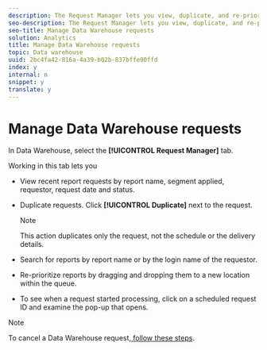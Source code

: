 ```yaml
---
description: The Request Manager lets you view, duplicate, and re-prioritize requests.
seo-description: The Request Manager lets you view, duplicate, and re-prioritize requests.
seo-title: Manage Data Warehouse requests
solution: Analytics
title: Manage Data Warehouse requests
topic: Data warehouse
uuid: 2bc4fa42-816a-4a39-b02b-837bffe90ffd
index: y
internal: n
snippet: y
translate: y
---
```


# Manage Data Warehouse requests

In Data Warehouse, select the **[!UICONTROL  Request Manager]** tab. 

Working in this tab lets you 
* View recent report requests by report name, segment applied, requestor, request date and status.
* Duplicate requests. Click **[!UICONTROL  Duplicate]** next to the request. 
  >[!NOTE]
  >
  >This action duplicates only the request, not the schedule or the delivery details.

* Search for reports by report name or by the login name of the requestor.
* Re-prioritize reports by dragging and dropping them to a new location within the queue.
* To see when a request started processing, click on a scheduled request ID and examine the pop-up that opens.


>[!NOTE]
>
>To cancel a Data Warehouse request,[ follow these steps](https://helpx.adobe.com/analytics/kb/cancel-data-warehouse-requests.html). 

